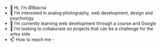 - 👋 Hi, I’m @Biacna
- 👀 I’m interested in analog photography, web development, design and psychology
- 🌱 I’m currently learning web development through a course and Google
- 💞️ I’m looking to collaborate on projects that can be a challenge for the artsy side
- 📫 How to reach me - 

<!---
Biacna/Biacna is a ✨ special ✨ repository because its `README.md` (this file) appears on your GitHub profile.
You can click the Preview link to take a look at your changes.
--->

